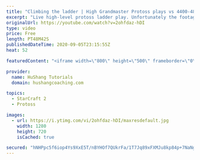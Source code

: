 ```yaml
---
title: "Climbing the ladder | High Grandmaster Protoss plays vs 4400-4800 players"
excerpt: "Live high-level protoss ladder play. Unfortunately the footage came out quite choppy at some points and I was considering just not posting today, but I will post it anyways in case a few of you want to watch still. I'm trying to figure out what the cause of the lag is and hopefully I can get some cleaner"
originalUrl: https://youtube.com/watch?v=2ohfdaz-hDI
type: video
price: Free
length: PT48M42S
publishedDateTime: 2020-09-05T23:15:55Z
heat: 52

featuredContent: "<iframe width=\"800\" height=\"500\" frameborder=\"0\" src=\"https://www.youtube.com/embed/2ohfdaz-hDI\" allow=\"accelerometer; autoplay; encrypted-media; gyroscope; picture-in-picture\" allowfullscreen></iframe>"

provider:
  name: HuShang Tutorials
  domain: hushangcoaching.com

topics:
  - StarCraft 2
  - Protoss

images:
  - url: https://i.ytimg.com/vi/2ohfdaz-hDI/maxresdefault.jpg
    width: 1280
    height: 720
    isCached: true

secured: "hNHPpc5f6iop4Ys9XxE5T/nBYHOf7QUkrFa/1T7Jq89xFXMJu8kp84p+7NaNghvyJpLZfEDGTcWpg5tqjzms8U+OH0OTWt9eMgzkM4MVk6HpRE+NMUowhyVp+H0Bx6U/HOxUR51yRjGrPBz+LxS/g57kPI8qiA3LEgd0loQ65Pwe+q6RtpWTRBHt/OvFaItsm6crTZskTkZSyNGqo0vqJf02TC099P8Baj/0I1NloWH9MPw85TVicGKV0gL714fyHdW1v8D/RU0zJKvnDp4LccEQFDRCvGQn3DGgXNSRto8zo/v+mj0e6OIYHHGSLhv7XGjYj6csf5Vcf2JTSiPNUCosKmuphNrOFOfmtxF1PLmfY4woHCjETlj3P2Esa3VG6lTul3CJluSk4FDGFx9RFuDgRBI4Q+cYNBTD5pXx+Kk=;Y8TqYyGQBvyllwDQ5gQxmA=="
---
```


